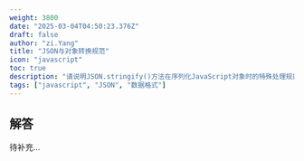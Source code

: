 ```yaml
---
weight: 3800
date: "2025-03-04T04:50:23.376Z"
draft: false
author: "zi.Yang"
title: "JSON与对象转换规范"
icon: "javascript"
toc: true
description: "请说明JSON.stringify()方法在序列化JavaScript对象时的特殊处理规则，包括对undefined、函数和循环引用的处理方式，并解释为什么JSON不是JavaScript对象的严格子集？"
tags: ["javascript", "JSON", "数据格式"]
---
```


## 解答

待补充...
